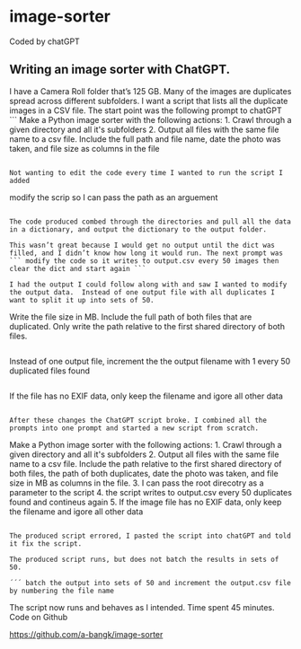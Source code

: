 # image-sorter

Coded by chatGPT

## Writing an image sorter with ChatGPT.

I have a Camera Roll folder that’s 125 GB. Many of the images are duplicates spread across different subfolders. I want a script that lists all the duplicate images in a CSV file. The start point was the following prompt to chatGPT  ```
Make a Python image sorter with the following actions: 1. Crawl through a given directory and all it's subfolders 2. Output all files with the same file name to a csv file. Include the full path and file name, date the photo was taken, and file size as columns in the file
```

Not wanting to edit the code every time I wanted to run the script I added 

```
modify the scrip so I can pass the path as an arguement
```

The code produced combed through the directories and pull all the data in a dictionary, and output the dictionary to the output folder. 

This wasn’t great because I would get no output until the dict was filled, and I didn’t know how long it would run. The next prompt was  ``` modify the code so it writes to output.csv every 50 images then clear the dict and start again ```

I had the output I could follow along with and saw I wanted to modify the output data.  Instead of one output file with all duplicates I want to split it up into sets of 50. 

```
Write the file size in MB. Include the full path of both files that are duplicated.
Only write the path relative to the first shared directory of both files.
```

```
Instead of one output file, increment the the output filename with 1 every 50 duplicated files found
```

```
If the file has no EXIF data, only keep the filename and igore all other data
```

After these changes the ChatGPT script broke. I combined all the prompts into one prompt and started a new script from scratch. 

```
Make a Python image sorter with the following actions: 1. Crawl through a given directory and all it's subfolders 2. Output all files with the same file name to a csv file. Include the path relative to the first shared directory of both files, the path of both duplicates, date the photo was taken, and file size in MB as columns in the file. 3. I can pass the root direcotry as a parameter to the script 4. the script writes to output.csv every 50 duplicates found and contineus again 5. If the image file has no EXIF data, only keep the filename and igore all other data
```

The produced script errored, I pasted the script into chatGPT and told it fix the script. 

The produced script runs, but does not batch the results in sets of 50.

´´´ batch the output into sets of 50 and increment the output.csv file by numbering the file name
```

The script now runs and behaves as I intended. Time spent 45 minutes. 
Code on Github

https://github.com/a-bangk/image-sorter

